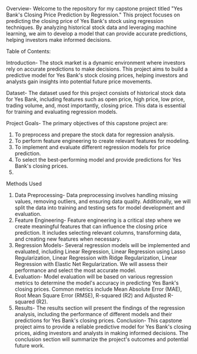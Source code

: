 Overview- Welcome to the repository for my capstone project titled "Yes Bank's Closing Price Prediction by Regression." This project focuses on predicting the closing price of Yes Bank's stock using regression techniques. By analyzing historical stock data and leveraging machine learning, we aim to develop a model that can provide accurate predictions, helping investors make informed decisions.

Table of Contents:

Introduction- The stock market is a dynamic environment where investors rely on accurate predictions to make decisions. This project aims to build a predictive model for Yes Bank's stock closing prices, helping investors and analysts gain insights into potential future price movements.

Dataset- The dataset used for this project consists of historical stock data for Yes Bank, including features such as open price, high price, low price, trading volume, and, most importantly, closing price. This data is essential for training and evaluating regression models.

Project Goals- The primary objectives of this capstone project are:
1.	To preprocess and prepare the stock data for regression analysis.
2.	To perform feature engineering to create relevant features for modeling.
3.	To implement and evaluate different regression models for price prediction.
4.	To select the best-performing model and provide predictions for Yes Bank's closing prices.
5.	
Methods Used
1. Data Preprocessing- Data preprocessing involves handling missing values, removing outliers, and ensuring data quality. Additionally, we will split the data into training and testing sets for model development and evaluation.
2. Feature Engineering- Feature engineering is a critical step where we create meaningful features that can influence the closing price prediction. It includes selecting relevant columns, transforming data, and creating new features when necessary.
3. Regression Models- Several regression models will be implemented and evaluated, including Linear Regression, Linear Regression using Lasso Regularization, Linear Regression with Ridge Regularization, Linear Regression with Elastic Net Regularization. We will assess their performance and select the most accurate model.
4. Evaluation- Model evaluation will be based on various regression metrics to determine the model's accuracy in predicting Yes Bank's closing prices. Common metrics include Mean Absolute Error (MAE), Root Mean Square Error (RMSE), R-squared (R2) and Adjusted R-squared (R2).
5. Results- The results section will present the findings of the regression analysis, including the performance of different models and their predictions for Yes Bank's closing prices.
Conclusion- This capstone project aims to provide a reliable predictive model for Yes Bank's closing prices, aiding investors and analysts in making informed decisions. The conclusion section will summarize the project's outcomes and potential future work.
